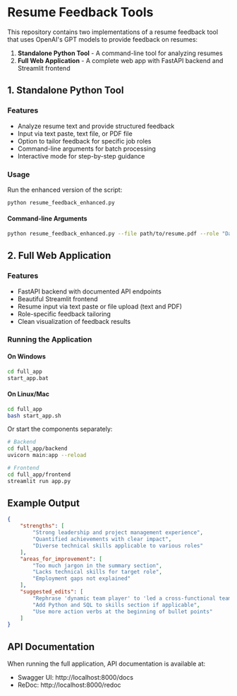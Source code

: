 # Resume Feedback Tools

This repository contains two implementations of a resume feedback tool that uses OpenAI's GPT models to provide feedback on resumes:

1. **Standalone Python Tool** - A command-line tool for analyzing resumes
2. **Full Web Application** - A complete web app with FastAPI backend and Streamlit frontend



## 1. Standalone Python Tool

### Features

- Analyze resume text and provide structured feedback
- Input via text paste, text file, or PDF file
- Option to tailor feedback for specific job roles
- Command-line arguments for batch processing
- Interactive mode for step-by-step guidance

### Usage

Run the enhanced version of the script:

```bash
python resume_feedback_enhanced.py
```

#### Command-line Arguments

```bash
python resume_feedback_enhanced.py --file path/to/resume.pdf --role "Data Scientist" --output feedback.json
```

## 2. Full Web Application

### Features

- FastAPI backend with documented API endpoints
- Beautiful Streamlit frontend
- Resume input via text paste or file upload (text and PDF)
- Role-specific feedback tailoring
- Clean visualization of feedback results

### Running the Application

#### On Windows

```bash
cd full_app
start_app.bat
```

#### On Linux/Mac

```bash
cd full_app
bash start_app.sh
```

Or start the components separately:

```bash
# Backend
cd full_app/backend
uvicorn main:app --reload

# Frontend
cd full_app/frontend
streamlit run app.py
```

## Example Output

```json
{
    "strengths": [
        "Strong leadership and project management experience",
        "Quantified achievements with clear impact",
        "Diverse technical skills applicable to various roles"
    ],
    "areas_for_improvement": [
        "Too much jargon in the summary section",
        "Lacks technical skills for target role",
        "Employment gaps not explained"
    ],
    "suggested_edits": [
        "Rephrase 'dynamic team player' to 'led a cross-functional team of 8 engineers'",
        "Add Python and SQL to skills section if applicable",
        "Use more action verbs at the beginning of bullet points"
    ]
}
```

## API Documentation

When running the full application, API documentation is available at:
- Swagger UI: http://localhost:8000/docs
- ReDoc: http://localhost:8000/redoc
